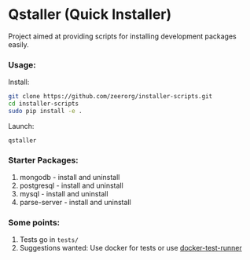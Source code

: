 # Qstaller (Quick Installer)

Project aimed at providing scripts for installing development packages easily.

### Usage: 
Install:
```bash
git clone https://github.com/zeerorg/installer-scripts.git
cd installer-scripts
sudo pip install -e .
```

Launch:

`qstaller`

### Starter Packages:
1. mongodb - install and uninstall
2. postgresql - install and uninstall
3. mysql - install and uninstall
4. parse-server - install and uninstall

### Some points:
1. Tests go in `tests/`
2. Suggestions wanted: Use docker for tests or use [docker-test-runner](https://github.com/zeerorg/docker-test-runner.git)